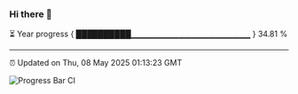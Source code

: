 ### Hi there 👋

⏳ Year progress { ██████████▁▁▁▁▁▁▁▁▁▁▁▁▁▁▁▁▁▁▁▁ } 34.81 %

---

⏰ Updated on Thu, 08 May 2025 01:13:23 GMT

![Progress Bar CI](https://github.com/liununu/liununu/workflows/Progress%20Bar%20CI/badge.svg)
